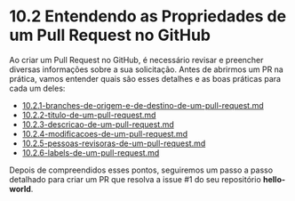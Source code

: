 # 10.2 Entendendo as Propriedades de um Pull Request no GitHub

Ao criar um Pull Request no GitHub, é necessário revisar e preencher diversas informações sobre a sua solicitação. Antes de abrirmos um PR na prática, vamos entender quais são esses detalhes e as boas práticas para cada um deles:

* [10.2.1-branches-de-origem-e-de-destino-de-um-pull-request.md](10.2.1-branches-de-origem-e-de-destino-de-um-pull-request.md "mention")
* [10.2.2-titulo-de-um-pull-request.md](10.2.2-titulo-de-um-pull-request.md "mention")
* [10.2.3-descricao-de-um-pull-request.md](10.2.3-descricao-de-um-pull-request.md "mention")
* [10.2.4-modificacoes-de-um-pull-request.md](10.2.4-modificacoes-de-um-pull-request.md "mention")
* [10.2.5-pessoas-revisoras-de-um-pull-request.md](10.2.5-pessoas-revisoras-de-um-pull-request.md "mention")
* [10.2.6-labels-de-um-pull-request.md](10.2.6-labels-de-um-pull-request.md "mention")

Depois de compreendidos esses pontos, seguiremos um passo a passo detalhado para criar um PR que resolva a issue #1 do seu repositório **hello-world**.
